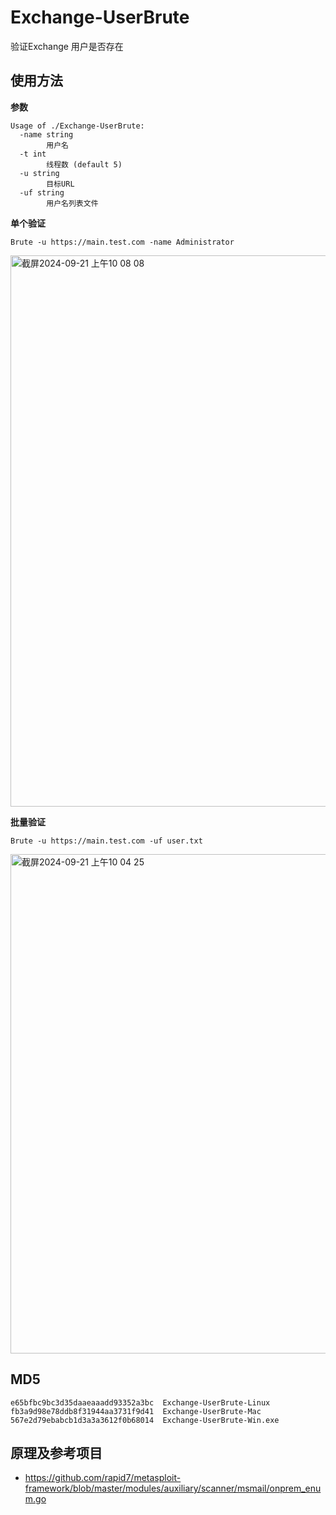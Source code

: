 # Exchange-UserBrute
验证Exchange 用户是否存在

## 使用方法
**参数**
```
Usage of ./Exchange-UserBrute:
  -name string
    	用户名
  -t int
    	线程数 (default 5)
  -u string
    	目标URL
  -uf string
    	用户名列表文件
```

**单个验证**
```
Brute -u https://main.test.com -name Administrator
```
<img width="882" alt="截屏2024-09-21 上午10 08 08" src="https://github.com/user-attachments/assets/e682ca54-3366-4360-8256-530528f29b85">


**批量验证**
```
Brute -u https://main.test.com -uf user.txt 
```
<img width="799" alt="截屏2024-09-21 上午10 04 25" src="https://github.com/user-attachments/assets/1e193f4c-79df-4d35-af7b-66f5edd1e4a2">



## MD5
```
e65bfbc9bc3d35daaeaaadd93352a3bc  Exchange-UserBrute-Linux
fb3a9d98e78ddb8f31944aa3731f9d41  Exchange-UserBrute-Mac
567e2d79ebabcb1d3a3a3612f0b68014  Exchange-UserBrute-Win.exe
```


## 原理及参考项目
- https://github.com/rapid7/metasploit-framework/blob/master/modules/auxiliary/scanner/msmail/onprem_enum.go
